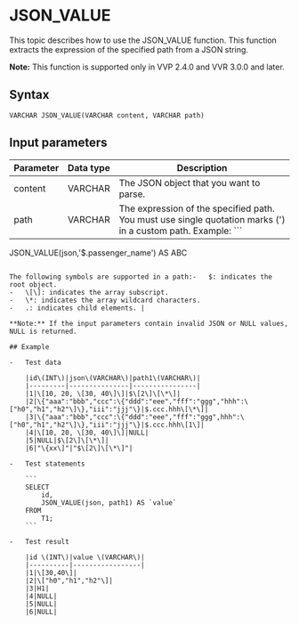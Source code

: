 # JSON\_VALUE

This topic describes how to use the JSON\_VALUE function. This function extracts the expression of the specified path from a JSON string.

**Note:** This function is supported only in VVP 2.4.0 and VVR 3.0.0 and later.

## Syntax

```
VARCHAR JSON_VALUE(VARCHAR content, VARCHAR path)
```

## Input parameters

|Parameter|Data type|Description|
|---------|---------|-----------|
|content|VARCHAR|The JSON object that you want to parse.|
|path|VARCHAR|The expression of the specified path. You must use single quotation marks \('\) in a custom path. Example: ```
JSON_VALUE(json,'$.passenger_name') AS ABC
```

The following symbols are supported in a path:-   $: indicates the root object.
-   \[\]: indicates the array subscript.
-   \*: indicates the array wildcard characters.
-   .: indicates child elements. |

**Note:** If the input parameters contain invalid JSON or NULL values, NULL is returned.

## Example

-   Test data

    |id\(INT\)|json\(VARCHAR\)|path1\(VARCHAR\)|
    |---------|---------------|----------------|
    |1|\[10, 20, \[30, 40\]\]|$\[2\]\[\*\]|
    |2|\{"aaa":"bbb","ccc":\{"ddd":"eee","fff":"ggg","hhh":\["h0","h1","h2"\]\},"iii":"jjj"\}|$.ccc.hhh\[\*\]|
    |3|\{"aaa":"bbb","ccc":\{"ddd":"eee","fff":"ggg",hhh":\["h0","h1","h2"\]\},"iii":"jjj"\}|$.ccc.hhh\[1\]|
    |4|\[10, 20, \[30, 40\]\]|NULL|
    |5|NULL|$\[2\]\[\*\]|
    |6|"\{xx\]"|"$\[2\]\[\*\]"|

-   Test statements

    ```
    SELECT 
        id, 
        JSON_VALUE(json, path1) AS `value`
    FROM 
        T1;
    ```

-   Test result

    |id \(INT\)|value \(VARCHAR\)|
    |----------|-----------------|
    |1|\[30,40\]|
    |2|\["h0","h1","h2"\]|
    |3|H1|
    |4|NULL|
    |5|NULL|
    |6|NULL|


